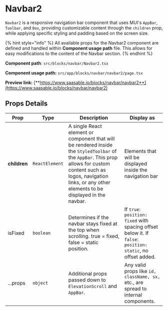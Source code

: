 # Navbar2

`Navbar2` is a responsive navigation bar component that uses MUI's `AppBar`, `Toolbar`, and `Box`, providing customizable content through the `children` prop, while applying specific styling and padding based on the screen size.

{% hint style="info" %}
All available props for the Navbar2 component are defined and handled within **Component usage path** file. This allows for easy modifications to the content of the Navbar section.
{% endhint %}

**Component path**: `src/blocks/navbar/Navbar2.tsx`

**Component usage path:**  `src/app/blocks/navbar/navbar2/page.tsx`

**Preview link:** [**https://www.saasable.io/blocks/navbar/navbar2**](https://www.saasable.io/blocks/navbar/navbar2)

## Props Details

| Prop         | Type           | Description                                                                                                                                                                                                                     | Display as                                                                                                  |
| ------------ | -------------- | ------------------------------------------------------------------------------------------------------------------------------------------------------------------------------------------------------------------------------- | ----------------------------------------------------------------------------------------------------------- |
| **children** | `ReactElement` | A single React element or component that will be rendered inside the `StyledToolbar` of the `AppBar`. This prop allows for custom content such as logos, navigation links, or any other elements to be displayed in the navbar. | Elements that will be displayed inside the navigation bar                                                   |
| isFixed      | `boolean`      | Determines if the navbar stays fixed at the top when scrolling. true = fixed, false = static position.                                                                                                                          | If `true`: `position: fixed` with spacing offset below it. If `false`: `position: static`, no offset added. |
| ...props     | `object`       | Additional props passed down to `ElevationScroll` and `AppBar`.                                                                                                                                                                 | Any valid props like `id, className, sx,` etc., are spread to internal components.                          |
